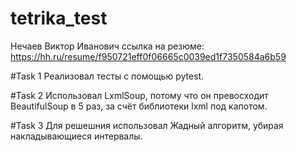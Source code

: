 # tetrika_test

Нечаев Виктор Иванович 
ссылка на резюме: https://hh.ru/resume/f950721eff0f06665c0039ed1f7350584a6b59

#Task 1 
Реализовал тесты с помощью pytest.

#Task 2
    Использовал LxmlSoup, потому что он превосходит BeautifulSoup в 5 раз, за счёт библиотеки lxml под капотом.

#Task 3 
Для решешния использовал Жадный алгоритм, убирая накладывающиеся интервалы.
